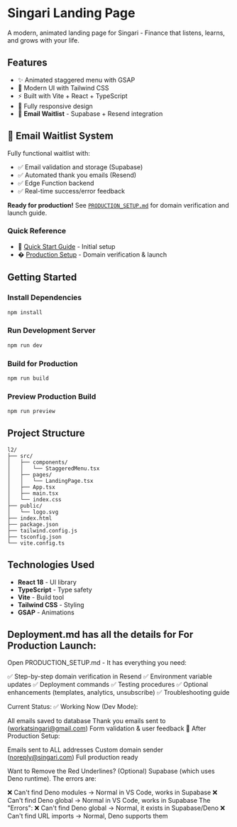 # Singari Landing Page

A modern, animated landing page for Singari - Finance that listens, learns, and grows with your life.

## Features

- ✨ Animated staggered menu with GSAP
- 🎨 Modern UI with Tailwind CSS
- ⚡ Built with Vite + React + TypeScript
- 📱 Fully responsive design
- 📧 **Email Waitlist** - Supabase + Resend integration

## 🚀 Email Waitlist System

Fully functional waitlist with:
- ✅ Email validation and storage (Supabase)
- ✅ Automated thank you emails (Resend)
- ✅ Edge Function backend
- ✅ Real-time success/error feedback

**Ready for production!** See [`PRODUCTION_SETUP.md`](./PRODUCTION_SETUP.md) for domain verification and launch guide.

### Quick Reference
- 📖 [Quick Start Guide](./QUICKSTART.md) - Initial setup
- � [Production Setup](./PRODUCTION_SETUP.md) - Domain verification & launch

## Getting Started

### Install Dependencies

```bash
npm install
```

### Run Development Server

```bash
npm run dev
```

### Build for Production

```bash
npm run build
```

### Preview Production Build

```bash
npm run preview
```

## Project Structure

```
l2/
├── src/
│   ├── components/
│   │   └── StaggeredMenu.tsx
│   ├── pages/
│   │   └── LandingPage.tsx
│   ├── App.tsx
│   ├── main.tsx
│   └── index.css
├── public/
│   └── logo.svg
├── index.html
├── package.json
├── tailwind.config.js
├── tsconfig.json
└── vite.config.ts
```

## Technologies Used

- **React 18** - UI library
- **TypeScript** - Type safety
- **Vite** - Build tool
- **Tailwind CSS** - Styling
- **GSAP** - Animations

## Deployment.md has all the details for For Production Launch:
Open PRODUCTION_SETUP.md - It has everything you need:

✅ Step-by-step domain verification in Resend
✅ Environment variable updates
✅ Deployment commands
✅ Testing procedures
✅ Optional enhancements (templates, analytics, unsubscribe)
✅ Troubleshooting guide

Current Status:
✅ Working Now (Dev Mode):

All emails saved to database
Thank you emails sent to (workatsingari@gmail.com)
Form validation & user feedback
🚀 After Production Setup:

Emails sent to ALL addresses
Custom domain sender (noreply@singari.com)
Full production ready


Want to Remove the Red Underlines? (Optional)
Supabase (which uses Deno runtime). The errors are:

❌ Can't find Deno modules → Normal in VS Code, works in Supabase
❌ Can't find Deno global → Normal in VS Code, works in Supabase
The "Errors":
❌ Can't find Deno global → Normal, it exists in Supabase/Deno
❌ Can't find URL imports → Normal, Deno supports them